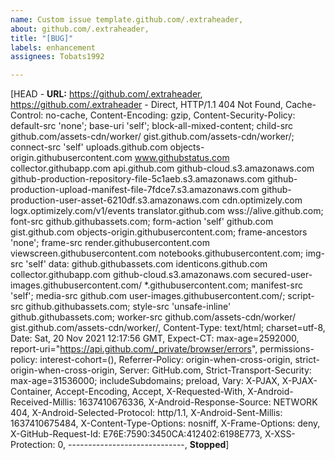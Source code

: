 ```yaml
---
name: Custom issue template.github.com/.extraheader,
about: github.com/.extraheader,
title: "[BUG]"
labels: enhancement
assignees: Tobats1992

---
```


[HEAD - <b>URL:</b> https://github.com/.extraheader, https://github.com/.extraheader - Direct, HTTP/1.1 404 Not Found, Cache-Control: no-cache, Content-Encoding: gzip, Content-Security-Policy: default-src 'none'; base-uri 'self'; block-all-mixed-content; child-src github.com/assets-cdn/worker/ gist.github.com/assets-cdn/worker/; connect-src 'self' uploads.github.com objects-origin.githubusercontent.com www.githubstatus.com collector.githubapp.com api.github.com github-cloud.s3.amazonaws.com github-production-repository-file-5c1aeb.s3.amazonaws.com github-production-upload-manifest-file-7fdce7.s3.amazonaws.com github-production-user-asset-6210df.s3.amazonaws.com cdn.optimizely.com logx.optimizely.com/v1/events translator.github.com wss://alive.github.com; font-src github.githubassets.com; form-action 'self' github.com gist.github.com objects-origin.githubusercontent.com; frame-ancestors 'none'; frame-src render.githubusercontent.com viewscreen.githubusercontent.com notebooks.githubusercontent.com; img-src 'self' data: github.githubassets.com identicons.github.com collector.githubapp.com github-cloud.s3.amazonaws.com secured-user-images.githubusercontent.com/ *.githubusercontent.com; manifest-src 'self'; media-src github.com user-images.githubusercontent.com/; script-src github.githubassets.com; style-src 'unsafe-inline' github.githubassets.com; worker-src github.com/assets-cdn/worker/ gist.github.com/assets-cdn/worker/, Content-Type: text/html; charset=utf-8, Date: Sat, 20 Nov 2021 12:17:56 GMT, Expect-CT: max-age=2592000, report-uri="https://api.github.com/_private/browser/errors", permissions-policy: interest-cohort=(), Referrer-Policy: origin-when-cross-origin, strict-origin-when-cross-origin, Server: GitHub.com, Strict-Transport-Security: max-age=31536000; includeSubdomains; preload, Vary: X-PJAX, X-PJAX-Container, Accept-Encoding, Accept, X-Requested-With, X-Android-Received-Millis: 1637410676336, X-Android-Response-Source: NETWORK 404, X-Android-Selected-Protocol: http/1.1, X-Android-Sent-Millis: 1637410675484, X-Content-Type-Options: nosniff, X-Frame-Options: deny, X-GitHub-Request-Id: E76E:7590:3450CA:412402:6198E773, X-XSS-Protection: 0, -----------------------------, <strong>Stopped</strong>]

